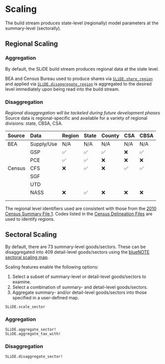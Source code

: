 # Scaling

The build stream produces state-level (regionally) model parameters at the summary-level (sectorally).

## Regional Scaling

### Aggregation

By default, the SLiDE build stream produces regional data at the state level.

BEA and Census Bureau used to produce shares via [`SLiDE.share_region`](@ref) and applied
via [`SLiDE.disaggregate_region`](@ref) is aggregated to the desired level immediately upon being
read into the build stream.

### Disaggregation
*Regional disaggregation will be tackeled during future development phases*
Source data is regional-specific and available for a variety of regional divisions: state, CBSA, CSA.

| Source | Data         | Region | State | County | CSA | CBSA |
|:-------|:-------------|:-------|:------|:-------|:----|:-----|
| BEA    |   Supply/Use | N/A    | N/A   | N/A    | N/A | N/A  |
|        |   GSP        | ✅      | ✅     | ✅      | ❌   | ✅    |
|        |   PCE        | ✅      | ✅     | ❌      | ❌   | ❌    |
| Census |   CFS        | ❌      | ✅     | ❌      | ✅   | ✅    |
|        |   SGF        |        |       |        |     |      |
|        |   UTD        |        |       |        |     |      |
|        |   NASS       | ❌      | ✅     | ❌      | ❌   | ❌    |
|        |              |        |       |        |     |      |
|        |              |        |       |        |     |      |

The regional level identifiers used are consistent with those from the [2010 Census Summary File 1](https://usa.ipums.org/usa/resources/voliii/pubdocs/2010/Technical%20Documentation/sf1.pdf).
Codes listed in the [Census Delineation Files](https://www.census.gov/geographies/reference-files/time-series/demo/metro-micro/delineation-files.html) are used to identify regions.

## Sectoral Scaling

By default, there are 73 summary-level goods/sectors.
These can be disaggregated into 409 detail-level goods/sectors
using the [blueNOTE sectoral scaling map](https://github.com/NREL/SLiDEData/blob/master/coremaps/scale/sector/bluenote.csv).

Scaling features enable the following options:
1. Select a subset of summary-level or detail-level goods/sectors to examine.
1. Select a combination of summary- and detail-level goods/sectors.
1. Aggregate summary- and/or detail-level goods/sectors into those specified in a user-defined map.

```@docs
SLiDE.scale_sector
```

### Aggregation

```@docs
SLiDE.aggregate_sector!
SLiDE.aggregate_tax_with!
```

### Disaggregation

```@docs
SLiDE.disaggregate_sector!
```